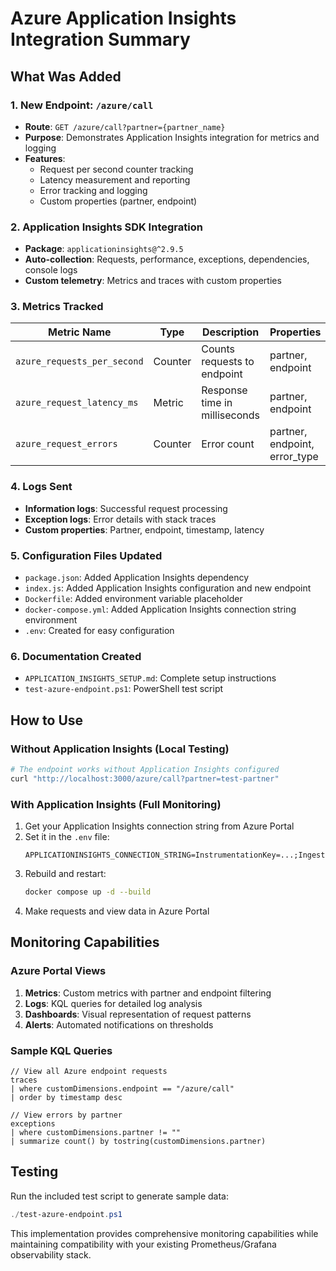 # Azure Application Insights Integration Summary

## What Was Added

### 1. New Endpoint: `/azure/call`
- **Route**: `GET /azure/call?partner={partner_name}`
- **Purpose**: Demonstrates Application Insights integration for metrics and logging
- **Features**:
  - Request per second counter tracking
  - Latency measurement and reporting
  - Error tracking and logging
  - Custom properties (partner, endpoint)

### 2. Application Insights SDK Integration
- **Package**: `applicationinsights@^2.9.5`
- **Auto-collection**: Requests, performance, exceptions, dependencies, console logs
- **Custom telemetry**: Metrics and traces with custom properties

### 3. Metrics Tracked
| Metric Name | Type | Description | Properties |
|-------------|------|-------------|------------|
| `azure_requests_per_second` | Counter | Counts requests to endpoint | partner, endpoint |
| `azure_request_latency_ms` | Metric | Response time in milliseconds | partner, endpoint |
| `azure_request_errors` | Counter | Error count | partner, endpoint, error_type |

### 4. Logs Sent
- **Information logs**: Successful request processing
- **Exception logs**: Error details with stack traces
- **Custom properties**: Partner, endpoint, timestamp, latency

### 5. Configuration Files Updated
- `package.json`: Added Application Insights dependency
- `index.js`: Added Application Insights configuration and new endpoint
- `Dockerfile`: Added environment variable placeholder
- `docker-compose.yml`: Added Application Insights connection string environment
- `.env`: Created for easy configuration

### 6. Documentation Created
- `APPLICATION_INSIGHTS_SETUP.md`: Complete setup instructions
- `test-azure-endpoint.ps1`: PowerShell test script

## How to Use

### Without Application Insights (Local Testing)
```bash
# The endpoint works without Application Insights configured
curl "http://localhost:3000/azure/call?partner=test-partner"
```

### With Application Insights (Full Monitoring)
1. Get your Application Insights connection string from Azure Portal
2. Set it in the `.env` file:
   ```
   APPLICATIONINSIGHTS_CONNECTION_STRING=InstrumentationKey=...;IngestionEndpoint=...
   ```
3. Rebuild and restart:
   ```bash
   docker compose up -d --build
   ```
4. Make requests and view data in Azure Portal

## Monitoring Capabilities

### Azure Portal Views
1. **Metrics**: Custom metrics with partner and endpoint filtering
2. **Logs**: KQL queries for detailed log analysis
3. **Dashboards**: Visual representation of request patterns
4. **Alerts**: Automated notifications on thresholds

### Sample KQL Queries
```kql
// View all Azure endpoint requests
traces
| where customDimensions.endpoint == "/azure/call"
| order by timestamp desc

// View errors by partner
exceptions
| where customDimensions.partner != ""
| summarize count() by tostring(customDimensions.partner)
```

## Testing
Run the included test script to generate sample data:
```powershell
./test-azure-endpoint.ps1
```

This implementation provides comprehensive monitoring capabilities while maintaining compatibility with your existing Prometheus/Grafana observability stack.
